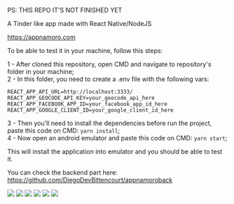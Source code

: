 PS: THIS REPO IT'S NOT FINISHED YET

A Tinder like app made with React Native/NodeJS

https://appnamoro.com

To be able to test it in your machine, follow this steps:

1 - After cloned this repository, open CMD and navigate to repository's folder in your machine;<br/>
2 - In this folder, you need to create a .env file with the following vars:<br/>
```
REACT_APP_API_URL=http://localhost:3333/
REACT_APP_GEOCODE_API_KEY=your_geocode_api_here
REACT_APP_FACEBOOK_APP_ID=your_facebook_app_id_here
REACT_APP_GOOGLE_CLIENT_ID=your_google_client_id_here
```
3 - Then you'll need to install the dependencies before run the project, paste this code on CMD: `yarn install`;<br/>
4 - Now open an android emulator and paste this code on CMD: `yarn start`;<br/>

This will install the application into emulator and you should be able to test it.

You can check the backend part here: https://github.com/DiegoDevBittencourt/appnamoroback

![](https://i.imgur.com/tKxYxzy.png)
![](https://i.imgur.com/nkry9iB.png)
![](https://i.imgur.com/Vb2EBFi.png)
![](https://i.imgur.com/2yLy5kB.png)
![](https://i.imgur.com/0gxIENW.png)
![](https://i.imgur.com/55ImOV6.png)
